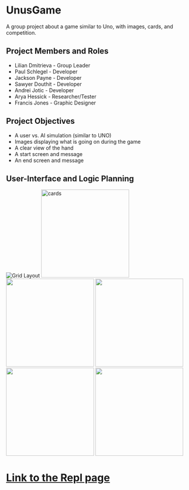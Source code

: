 # UnusGame
 A group project about a game similar to Uno, with images, cards, and competition.

##  Project Members and Roles
* Lilian Dmitrieva - Group Leader
* Paul Schlegel - Developer
* Jackson Payne - Developer
* Sawyer Douthit - Developer
* Andrei Jotic - Developer
* Arya Hessick - Researcher/Tester
* Francis Jones - Graphic Designer

## Project Objectives

* A user vs. AI simulation (similar to UNO)
* Images displaying what is going on during the game
* A clear view of the hand
* A start screen and message
* An end screen and message

## User-Interface and Logic Planning

 ![Grid Layout](https://github.com/LilianDm/UnusGame/blob/main/images/UnusGridLayout.png?raw=true)
 <img src="https://github.com/LilianDm/UnusGame/blob/main/images/Cards/cards_0.png?raw=true" alt="cards" width="240" height="240">
 <img src= "https://github.com/LilianDm/UnusGame/blob/main/images/Cards/cards_1.png?raw=true" width="240" height="240">
 <img src="https://github.com/LilianDm/UnusGame/blob/main/images/Cards/cards_2.png?raw=true" width="240" height="240">
 <img src="https://github.com/LilianDm/UnusGame/blob/main/images/Cards/cards_3.png?raw=true" width="240" height="240">
 <img src=" https://github.com/LilianDm/UnusGame/blob/main/images/Cards/Cards-5.png.png?raw=true" width="240" height="240">

#  [Link to the Repl page](https://replit.com/join/gnumiivyfg-9622884)
